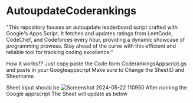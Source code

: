 # AutoupdateCoderankings
"This repository houses an autoupdate leaderboard script crafted with Google's Apps Script. It fetches and updates ratings from LeetCode, CodeChef, and Codeforces every hour, providing a dynamic showcase of programming prowess. Stay ahead of the curve with this efficient and reliable tool for tracking coding excellence."

How it works??
Just copy paste the Code form CoderankingsAppscript.gs and paste in your Googleappscript
Make sure to Change the SheetID and Sheetname 

Sheet input should be 
![Screenshot 2024-05-22 110950](https://github.com/alururamesh521/AutoupdateCoderankings/assets/142136138/a2da6d2b-4297-4e4e-b0b5-dae45317886b)
After running the Google apprscript 
The Sheet will update as below

